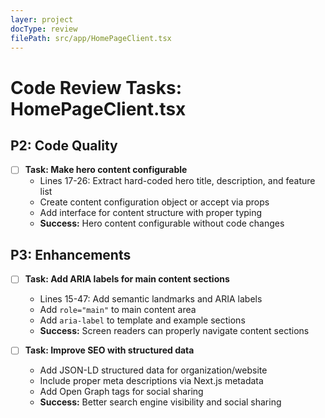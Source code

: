 ```yaml
---
layer: project
docType: review
filePath: src/app/HomePageClient.tsx
---
```


# Code Review Tasks: HomePageClient.tsx

## P2: Code Quality
- [ ] **Task: Make hero content configurable**
  - Lines 17-26: Extract hard-coded hero title, description, and feature list
  - Create content configuration object or accept via props
  - Add interface for content structure with proper typing
  - **Success:** Hero content configurable without code changes

## P3: Enhancements
- [ ] **Task: Add ARIA labels for main content sections**
  - Lines 15-47: Add semantic landmarks and ARIA labels
  - Add `role="main"` to main content area
  - Add `aria-label` to template and example sections
  - **Success:** Screen readers can properly navigate content sections

- [ ] **Task: Improve SEO with structured data**
  - Add JSON-LD structured data for organization/website
  - Include proper meta descriptions via Next.js metadata
  - Add Open Graph tags for social sharing
  - **Success:** Better search engine visibility and social sharing 